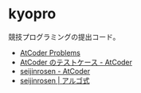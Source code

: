 # kyopro

競技プログラミングの提出コード。

- [AtCoder Problems](https://kenkoooo.com/atcoder/#/user/seijinrosen)
- [AtCoder のテストケース - AtCoder](https://atcoder.jp/posts/20)
- [seijinrosen - AtCoder](https://atcoder.jp/users/seijinrosen)
- [seijinrosen | アルゴ式](https://algo-method.com/users/9515-0942)

